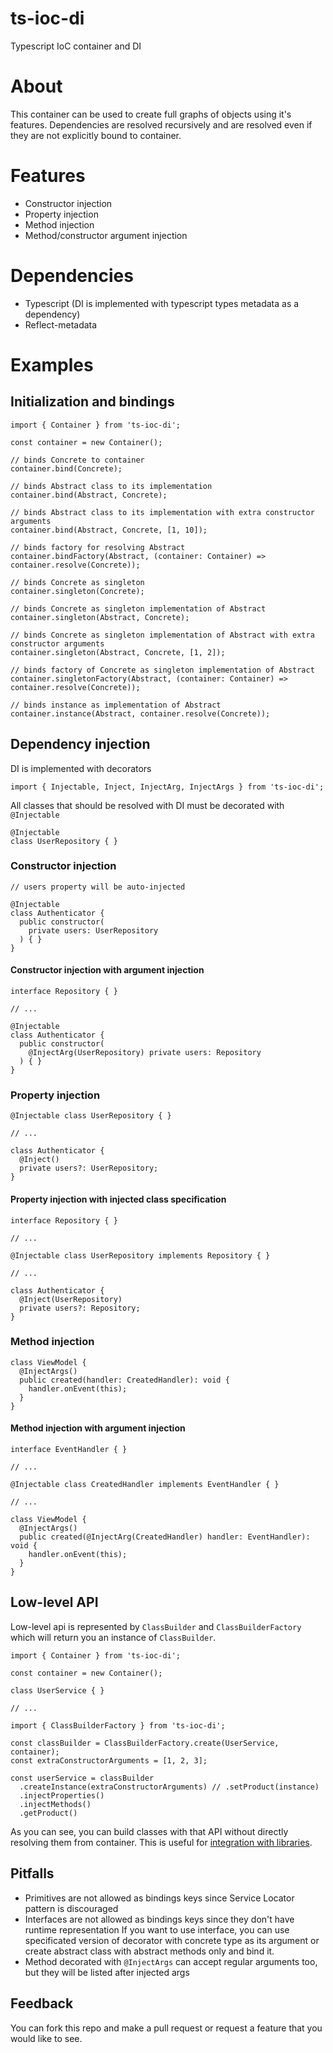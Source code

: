 # ts-ioc-di
Typescript IoC container and DI

# About
This container can be used to create full graphs of objects using it's features.
Dependencies are resolved recursively and are resolved even if they are not explicitly bound to container.

# Features
- Constructor injection
- Property injection
- Method injection
- Method/constructor argument injection

# Dependencies
- Typescript (DI is implemented with typescript types metadata as a dependency)
- Reflect-metadata

# Examples
## Initialization and bindings
```
import { Container } from 'ts-ioc-di';

const container = new Container();

// binds Concrete to container
container.bind(Concrete);

// binds Abstract class to its implementation
container.bind(Abstract, Concrete);

// binds Abstract class to its implementation with extra constructor arguments
container.bind(Abstract, Concrete, [1, 10]);

// binds factory for resolving Abstract
container.bindFactory(Abstract, (container: Container) => container.resolve(Concrete));

// binds Concrete as singleton
container.singleton(Concrete);

// binds Concrete as singleton implementation of Abstract
container.singleton(Abstract, Concrete);

// binds Concrete as singleton implementation of Abstract with extra constructor arguments
container.singleton(Abstract, Concrete, [1, 2]);

// binds factory of Concrete as singleton implementation of Abstract
container.singletonFactory(Abstract, (container: Container) => container.resolve(Concrete));

// binds instance as implementation of Abstract
container.instance(Abstract, container.resolve(Concrete));
```

## Dependency injection
DI is implemented with decorators
```
import { Injectable, Inject, InjectArg, InjectArgs } from 'ts-ioc-di';
```
All classes that should be resolved with DI must be decorated with `@Injectable`
```
@Injectable
class UserRepository { }
```
### Constructor injection
```
// users property will be auto-injected

@Injectable
class Authenticator {
  public constructor(
    private users: UserRepository
  ) { }
}
```
#### Constructor injection with argument injection
```
interface Repository { }

// ...

@Injectable
class Authenticator {
  public constructor(
    @InjectArg(UserRepository) private users: Repository
  ) { }
}
```

### Property injection
```
@Injectable class UserRepository { }

// ...

class Authenticator {
  @Inject()
  private users?: UserRepository;
}
```
#### Property injection with injected class specification

```
interface Repository { }

// ...

@Injectable class UserRepository implements Repository { }

// ...

class Authenticator {
  @Inject(UserRepository)
  private users?: Repository;
}
```

### Method injection
```
class ViewModel {
  @InjectArgs()
  public created(handler: CreatedHandler): void {
    handler.onEvent(this);
  }
}
```
#### Method injection with argument injection
```
interface EventHandler { }

// ...

@Injectable class CreatedHandler implements EventHandler { }

// ...

class ViewModel {
  @InjectArgs()
  public created(@InjectArg(CreatedHandler) handler: EventHandler): void {
    handler.onEvent(this);
  }
}
```

## Low-level API
Low-level api is represented by `ClassBuilder` and `ClassBuilderFactory` which will return you an instance of `ClassBuilder`.

```
import { Container } from 'ts-ioc-di';

const container = new Container();

class UserService { }

// ...

import { ClassBuilderFactory } from 'ts-ioc-di';

const classBuilder = ClassBuilderFactory.create(UserService, container);
const extraConstructorArguments = [1, 2, 3];

const userService = classBuilder
  .createInstance(extraConstructorArguments) // .setProduct(instance)
  .injectProperties()
  .injectMethods()
  .getProduct()

```
As you can see, you can build classes with that API without directly resolving them from container.
This is useful for [integration with libraries](https://github.com/glebivanov816/vue-ts-ioc).

## Pitfalls
- Primitives are not allowed as bindings keys since Service Locator pattern is discouraged
- Interfaces are not allowed as bindings keys since they don't have runtime representation
If you want to use interface, you can use specificated version of decorator with concrete type as its argument or create abstract class with abstract methods only and bind it.
- Method decorated with `@InjectArgs` can accept regular arguments too, but they will be listed after injected args

## Feedback
You can fork this repo and make a pull request or request a feature that you would like to see.
